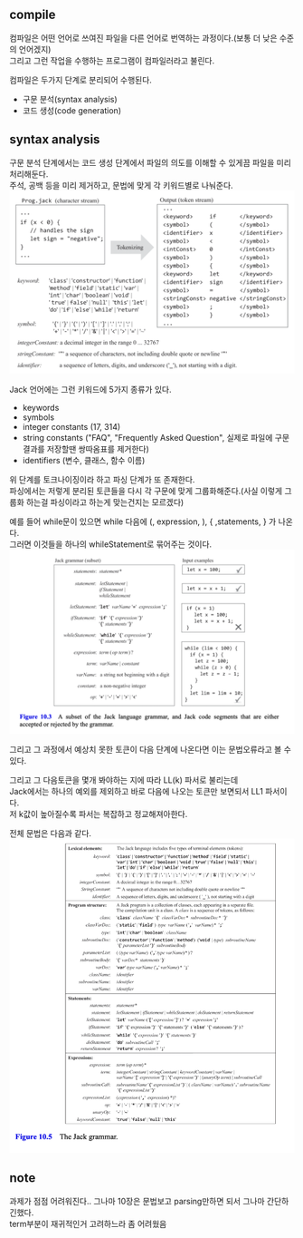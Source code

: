 ## compile
컴파일은 어떤 언어로 쓰여진 파일을 다른 언어로 번역하는 과정이다.(보통 더 낮은 수준의 언어겠지)  
그리고 그런 작업을 수행하는 프로그램이 컴파일러라고 불린다.  

컴파일은 두가지 단계로 분리되어 수행된다.  
- 구문 분석(syntax analysis)
- 코드 생성(code generation)


## syntax analysis
구문 분석 단계에서는 코드 생성 단계에서 파일의 의도를 이해할 수 있게끔 파일을 미리 처리해둔다.  
주석, 공백 등을 미리 제거하고, 문법에 맞게 각 키워드별로 나눠준다.
![](./kdh_files/tokenizer_example.png)

Jack 언어에는 그런 키워드에 5가지 종류가 있다. 
- keywords 
- symbols   
- integer constants (17, 314)
- string constants ("FAQ", "Frequently Asked Question", 실제로 파일에 구문결과를 저장할땐 쌍따옴표를 제거한다)
- identifiers (변수, 클래스, 함수 이름)

위 단계를 토크나이징이라 하고 파싱 단계가 또 존재한다.  
파싱에서는 저렇게 분리된 토큰들을 다시 각 구문에 맞게 그룹화해준다.(사실 이렇게 그룹화 하는걸 파싱이라고 하는게 맞는건지는 모르겠다)  

예를 들어 while문이 있으면 while 다음에 (, expression, ), { ,statements, } 가 나온다.  
그러면 이것들을 하나의 whileStatement로 묶어주는 것이다.  
![](./kdh_files/grammar_sample.png)  

그리고 그 과정에서 예상치 못한 토큰이 다음 단계에 나온다면 이는 문법오류라고 볼 수 있다.  

그리고 그 다음토큰을 몇개 봐야하는 지에 따라 LL(k) 파서로 불리는데  
Jack에서는 하나의 예외를 제외하고 바로 다음에 나오는 토큰만 보면되서 LL1 파서이다.  
저 k값이 높아질수록 파서는 복잡하고 정교해져아한다.  

전체 문법은 다음과 같다.  
![](./kdh_files/grammar.png)




## note
과제가 점점 어려워진다..
그나마 10장은 문법보고 parsing만하면 되서 그나마 간단하긴했다.  
term부분이 재귀적인거 고려하느라 좀 어려웠음


